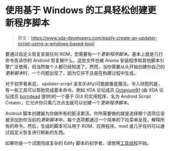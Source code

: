 # 使用基于 Windows 的工具轻松创建更新程序脚本

> 原文：<https://www.xda-developers.com/easily-create-an-updater-script-using-a-windows-based-tool/>

要通过自定义恢复安装任何 ROM，您需要有一个*更新程序脚本*。基本上就是几行命令告诉你的 Android 恢复做什么。这些文件也被 Aroma 安装程序和其他脚本引擎广泛使用，但当然每个人都已经知道了。然而，当你需要从头开始创建你自己的*更新脚本*时，一个问题出现了，因为它并不总是在构建过程中生成。

对于初学者来说， *updater-script* 语言(Edify)可能就像是魔法。令人欣慰的是，有一些工具可以帮助完成基本命令，例如 XDA 论坛成员 [Octanium91](http://forum.xda-developers.com/member.php?u=5849688) (由 XDA 论坛成员 [borndead](http://forum.xda-developers.com/member.php?u=4151734) 提供)的一个基于 GUI 的实用程序，名为 Android Script Creator，它允许你只需几次点击就可以创建一个*更新程序脚本*。

Android 脚本创建器为你做所有的脏活累活。你所需要做的就是选择哪个选项应该被添加到你当前的*更新脚本*中。每个选项都通过一个简单的下拉菜单呈现，解释所有的命令。然后，生成的脚本可以用于 ROM、应用程序、mod 或几乎任何可以通过自定义恢复进行刷新的东西。

如果你是一个试图完成复杂的 Edify 脚本的初学者，请使用[工具线程](http://forum.xda-developers.com/showthread.php?t=2747279)开始。
